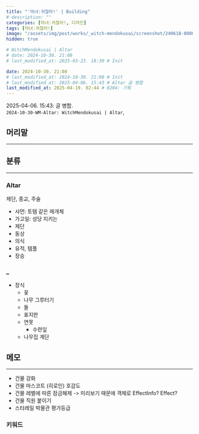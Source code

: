 ```yaml
---
title: "'마녀:귀찮아!' | Building"
# description: ""
categories: [마녀:귀찮아!, 디자인]
tags: [마녀:귀찮아!]
image: "/assets/img/post/works/_witch-mendokusai/screenshot/240618-000000.png"
hidden: true

# WitchMendokusai | Altar
# date: 2024-10-30. 21:08
# last_modified_at: 2025-03-23. 18:30 # Init

date: 2024-10-30. 21:08
# last_modified_at: 2024-10-30. 21:08 # Init
# last_modified_at: 2025-04-06. 15:43 # Altar 글 병합
last_modified_at: 2025-04-19. 02:44 # 0204: 기획
---
```


2025-04-06. 15:43: 글 병합.  
`2024-10-30-WM-Altar: WitchMendokusai | Altar`,  

## 머리말

---

## 분류

---

### Altar

제단, 종교, 주술  

- 샤먼: 토템 같은 매개체
- 가고일: 성당 지키는
- 제단
- 동상
- 의식
- 유적, 템플
- 장승

### _

- 장식
  - 꽃
  - 나무 그루터기
  - 돌
  - 표지판
  - 연못
    - 수련잎
  - 나무집 계단

## 메모

---

- 건물 강화
- 건물 마스코트 (히로인) 호감도
- 건물 레벨에 따른 잠금해제 -> 미리보기 때문에 객체로 EffectInfo? Effect?
- 건물 직원 붙이기
- 스타레일 박물관 평가등급

### 키워드
